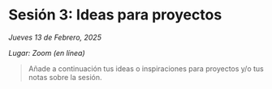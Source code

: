 # Sesión 3: Ideas para proyectos

_Jueves 13 de Febrero, 2025_

_Lugar: Zoom (en línea)_

> Añade a continuación tus ideas o inspiraciones para proyectos y/o tus notas sobre la sesión.
